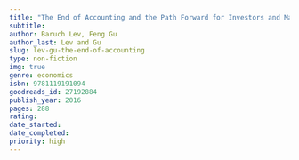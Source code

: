 ```yaml
---
title: "The End of Accounting and the Path Forward for Investors and Managers"
subtitle: 
author: Baruch Lev, Feng Gu
author_last: Lev and Gu
slug: lev-gu-the-end-of-accounting
type: non-fiction
img: true
genre: economics
isbn: 9781119191094
goodreads_id: 27192884
publish_year: 2016
pages: 288
rating: 
date_started:
date_completed:
priority: high
---
```

